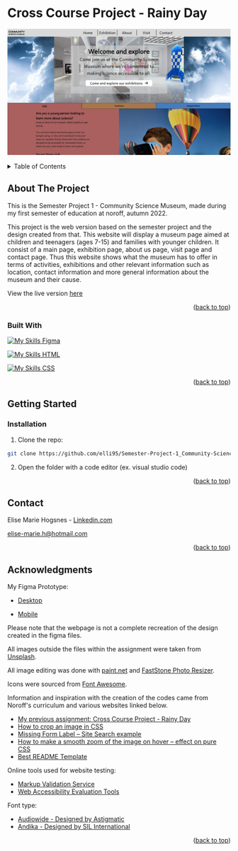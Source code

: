 <a name="readme-top"></a>
#  Cross Course Project - Rainy Day
[![Community Science Museum - Screen Shot][project-screenshot]](https://dapper-shortbread-d8a0e8.netlify.app/index.html)
<!-- TABLE OF CONTENTS -->
<details>
  <summary>Table of Contents</summary>
  <ol>
    <li>
      <a href="#about-the-project">About The Project</a>
      <ul>
        <li><a href="#built-with">Built With</a></li>
      </ul>
    </li>
    <li>
      <a href="#getting-started">Getting Started</a>
      <ul>
        <li><a href="#Installation">Installation</a></li>
      </ul>
    </li>
    <li><a href="#contact">Contact</a></li>
    <li><a href="#acknowledgments">Acknowledgments</a></li>
  </ol>
</details>



<!-- ABOUT THE PROJECT -->
## About The Project

This is the Semester Project 1 - Community Science Museum, made during my first semester of education at noroff, autumn 2022.

This project is the web version based on the semester project and the design created from that.
This website will display a museum page aimed at children and teenagers (ages 7-15) and families with younger children.
It consist of a main page, exhibition page, about us page, visit page and contact page.
Thus this website shows what the museum has to offer in terms of activities, exhibitions and other relevant information such as location, contact information and more general information about the museum and their cause.

View the live version [here](https://dapper-shortbread-d8a0e8.netlify.app/index.html)

<p align="right">(<a href="#readme-top">back to top</a>)</p>



 ### Built With


[![My Skills](https://skillicons.dev/icons?i=figma) Figma](https://www.figma.com/)

[![My Skills](https://skillicons.dev/icons?i=html) HTML](https://developer.mozilla.org/en-US/docs/Web/HTML)

[![My Skills](https://skillicons.dev/icons?i=css) CSS](https://developer.mozilla.org/en-US/docs/Web/CSS)

<p align="right">(<a href="#readme-top">back to top</a>)</p>


<!-- GETTING STARTED -->
## Getting Started
### Installation
1. Clone the repo:

```bash
git clone https://github.com/elli95/Semester-Project-1_Community-Science-Museum_Elise-Marie-Hogsnes
```

2. Open the folder with a code editor (ex. visual studio code)

<p align="right">(<a href="#readme-top">back to top</a>)</p>

<!-- CONTACT -->
## Contact

Elise Marie Hogsnes - [Linkedin.com](https://www.linkedin.com/in/elise-marie-hogsnes-77b13b1aa/)

[elise-marie.h@hotmail.com](mailto:elise-marie.h@hotmail.com)

<p align="right">(<a href="#readme-top">back to top</a>)</p>


<!-- ACKNOWLEDGMENTS -->
## Acknowledgments

My Figma Prototype:
* [Desktop](https://www.figma.com/file/8U5eM7wzVAbgPWQHlyPKvo/Semester-Project?node-id=0%3A1&t=MvgA0a4UHJYjbZuz-1)

* [Mobile](https://www.figma.com/file/8U5eM7wzVAbgPWQHlyPKvo/Semester-Project?node-id=1%3A6&t=MvgA0a4UHJYjbZuz-1)

Please note that the webpage is not a complete recreation of the design created in the figma files.

All images outside the files within the assignment were taken from [Unsplash](https://unsplash.com/).

All image editing was done with [paint.net](https://www.getpaint.net/) and [FastStone Photo Resizer](https://www.faststone.org/FSResizerDetail.htm).

Icons were sourced from [Font Awesome](https://fontawesome.com).

Information and inspiration with the creation of the codes came from Noroff's curriculum and various websites linked below.


* [My previous assignment: Cross Course Project - Rainy Day](https://github.com/elli95/HTML-and-CSS_CA_Elise-Marie-Hogsnes/blob/main/css/styles.css)
* [How to crop an image in CSS](https://www.educative.io/answers/how-to-crop-an-image-in-css)
* [Missing Form Label – Site Search example](https://blog.pope.tech/2020/02/28/missing-form-label-search/)
* [How to make a smooth zoom of the image on hover – effect on pure CSS](https://webgolovolomki.com/en/how-to-make-a-smooth-zoom-of-the-image-on-hover-effect-on-pure-css/)
* [Best README Template](https://github.com/othneildrew/Best-README-Template/blob/master/README.md)

Online tools used for website testing:
* [Markup Validation Service](https://validator.w3.org/)
* [Web Accessibility Evaluation Tools](https://wave.webaim.org/)

Font type:
* [Audiowide - Designed by Astigmatic](https://fonts.google.com/specimen/Audiowide)
* [Andika - Designed by SIL International](https://fonts.google.com/specimen/Andika)

<p align="right">(<a href="#readme-top">back to top</a>)</p>

[project-screenshot]: images/communitycciencemuseum-screenshot.webp
